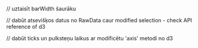 
// uztaisīt barWidth šaurāku 




// dabūt atsevišķos datus no RawData caur modified selection - check API reference of d3

// dabūt ticks un pulksteņu laikus ar modificētu 'axis' metodi no d3